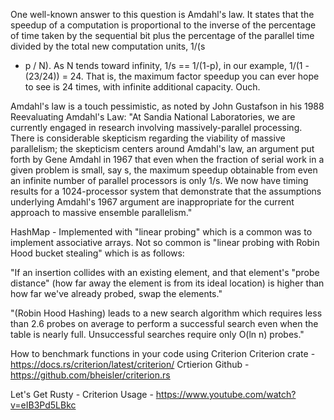 One well-known answer to this question is Amdahl's law. It states that the speedup of a
computation is proportional to the inverse of the percentage of time taken by the sequential
bit plus the percentage of the parallel time divided by the total new computation units, 1/(s
+ p / N). As N tends toward infinity, 1/s == 1/(1-p), in our example, 1/(1 - (23/24)) = 24. That
is, the maximum factor speedup you can ever hope to see is 24 times, with infinite
additional capacity. Ouch.

Amdahl's law is a touch pessimistic, as noted by John Gustafson in his 1988 Reevaluating
Amdahl's Law:
"At Sandia National Laboratories, we are currently engaged in research involving
massively-parallel processing. There is considerable skepticism regarding the
viability of massive parallelism; the skepticism centers around Amdahl's law, an
argument put forth by Gene Amdahl in 1967 that even when the fraction of serial
work in a given problem is small, say s, the maximum speedup obtainable from
even an infinite number of parallel processors is only 1/s. We now have timing
results for a 1024-processor system that demonstrate that the assumptions
underlying Amdahl's 1967 argument are inappropriate for the current approach to
massive ensemble parallelism."

HashMap - Implemented with "linear probing" which is a common was to implement associative arrays. Not so common is "linear probing with Robin Hood bucket stealing" which is as follows:

"If an insertion collides with an existing element, and that element's "probe
distance" (how far away the element is from its ideal location) is higher than how
far we've already probed, swap the elements."

"(Robin Hood Hashing) leads to a new search algorithm which requires less than
2.6 probes on average to perform a successful search even when the table is nearly
full. Unsuccessful searches require only O(ln n) probes."

How to benchmark functions in your code using Criterion 
Criterion crate - https://docs.rs/criterion/latest/criterion/
Crtierion Github - https://github.com/bheisler/criterion.rs

Let's Get Rusty - Criterion Usage - https://www.youtube.com/watch?v=eIB3Pd5LBkc